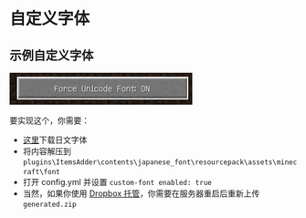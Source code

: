 # 自定义字体

## 示例自定义字体

![](../../../.gitbook/assets/immagine%20%285%29.png)

要实现这个，你需要：

* [这里](http://matteodev.it/spigot/itemsadder/res/v2/font.zip)下载日文字体
* 将内容解压到 `plugins\ItemsAdder\contents\japanese_font\resourcepack\assets\minecraft\font`
* 打开 config.yml 并设置 `custom-font enabled: true`
* 当然，如果你使用 [Dropbox 托管](../../resourcepack-hosting/resourcepack-on-dropbox.md)，你需要在服务器重启后重新上传 `generated.zip`

